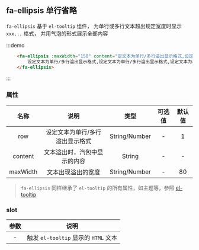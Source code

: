 ## fa-ellipsis 单行省略
`fa-ellipsis` 基于 `el-tooltip` 组件， 为单行或多行文本超出规定宽度时显示 `xxx...` 格式， 并用气泡的形式展示全部内容

:::demo 
```html
    <fa-ellipsis :maxWidth="150" content="定文本为单行/多行溢出显示格式,设定文本为单行/多行溢出显示格式,设定文本为">
        设定文本为单行/多行溢出显示格式,设定文本为单行/多行溢出显示格式,设定文本为单行/多行溢出显示格式dsdsdsdsdsdsdsdsdsdsdsdsd
    </fa-ellipsis>
```
:::



### 属性
名称|说明|类型|可选值|默认值
:---:|:---:|:---:|:---:|:---:
row|设定文本为单行/多行溢出显示格式|String/Number|-|1
content|文本溢出时，汽包中显示的内容|String|-|-
maxWidth|文本出现溢出的宽度|String/Number|-|80

> `fa-ellipsis` 同样继承了  `el-tooltip` 的所有属性，如主题等，参照  [el-tooltip](https://element.eleme.cn/#/zh-CN/component/tooltip)

### slot    
参数|说明
:---:|:---:
-| 触发 `el-tooltip` 显示的 `HTML` 文本

